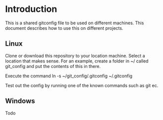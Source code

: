 # Introduction
This is a shared gitconfig file to be used on different machines. This document describes how to use this on different projects.

## Linux
Clone or download this repository to your location machine. Select a location that makes sense. For an example, create a folder in ~/ called git_config and put the contents of this in there.

Execute the command 
ln -s ~/git_config/.gitconfig ~/.gitconfig 

Test out the config by running one of the known commands such as 
git ec.


## Windows
Todo
